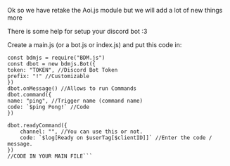 Ok so we have retake the Aoi.js module but we will add a lot of new things more

There is some help for setup your discord bot :3

Create a main.js (or a bot.js or index.js) and put this code in:

```//CODE IN YOUR MAIN FILE
const bdmjs = require("BDM.js")
const dbot = new bdmjs.Bot({
token: "TOKEN", //Discord Bot Token
prefix: "!" //Customizable
})
dbot.onMessage() //Allows to run Commands
dbot.command({
name: "ping", //Trigger name (command name)
code: `$ping Pong!` //Code
})

dbot.readyCommand({
    channel: "", //You can use this or not.
    code: `$log[Ready on $userTag[$clientID]]` //Enter the code / message.
})
//CODE IN YOUR MAIN FILE```
